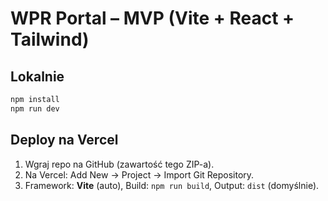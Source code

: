 # WPR Portal – MVP (Vite + React + Tailwind)

## Lokalnie
```bash
npm install
npm run dev
```

## Deploy na Vercel
1. Wgraj repo na GitHub (zawartość tego ZIP-a).
2. Na Vercel: Add New → Project → Import Git Repository.
3. Framework: **Vite** (auto), Build: `npm run build`, Output: `dist` (domyślnie).
